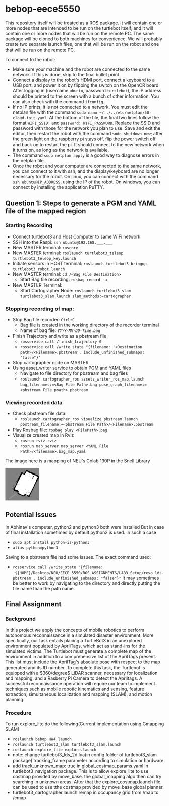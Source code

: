 # bebop-eece5550
This repository itself will be treated as a ROS package. It will contain one or more nodes that are intended to be run on the turtlebot itself, and it will contain one or more nodes that will be run on the remote PC. The same package will be cloned to both machines for convenience. We will probably create two separate launch files, one that will be run on the robot and one that will be run on the remote PC.

To connect to the robot:
 - Make sure your machine and the robot are connected to the same network. If this is done, skip to the final bullet point.
 - Connect a display to the robot's HDMI port, connect a keyboard to a USB port, and power it on by flipping the switch on the OpenCR board. After logging in (username `ubuntu`, password `turtlebot`), the IP address should be printed to the screen with a bunch of other information. You can also check with the command `ifconfig`. 
 - If no IP prints, it is not connected to a network. You must edit the netplan file with the command `sudo nano ~/../../etc/netplan/50-cloud-init.yaml`. At the bottom of the file, the final two lines follow the format `WIFI_SSID:` and `password: WIFI_PASSWORD`. Replace the SSID and password with those for the network you plan to use. Save and exit the editor, then restart the robot with the command `sudo shutdown now`; after the green light on the raspberry pi stays off, flip the power switch off and back on to restart the pi. It should connect to the new network when it turns on, as long as the network is available.
 - The command `sudo netplan apply` is a good way to diagnose errors in the netplan file.
 - Once the robot and your computer are connected to the same network, you can connect to it with ssh, and the display/keyboard are no longer necessary for the robot. On linux, you can connect with the command `ssh ubuntu@IP_ADDRESS`, using the IP of the robot. On windows, you can connect by installing the application PuTTY. 



## Question 1: Steps to generate a PGM and YAML file of the mapped region
### Starting Recording 
* Connect turtlebot3 and Host Computer to same WiFi network
* SSH into the Raspi: `ssh ubuntu@192.168.___.___` 
* New MASTER terminal: `roscore`
* New MASTER terminal: `roslaunch turtlebot3_teleop turtlebot3_teleop_key.launch`
* Initiate sensors in HOST terminal: `roslaunch turtlebot3_bringup turtlebot3_robot.launch`
* New MASTER terminal: `cd /<Bag File Destination>`
  * Start Bag file recording: `rosbag record -a`
* New MASTER Terminal:
  * Start Cartographer Node: `roslaunch turtlebot3_slam turtlebot3_slam.launch slam_methods:=cartographer`
### Stopping recording of map:
  * Stop Bag file recorder: `Ctrl+C`
    * Bag file is created in the working directory of the recorder terminal
    * Name of bag file: _`YYYY-MM-DD-Time.bag`_ 
  * Finish Trajectory and write as a pbstream file
    * `rosservice call /finish_trajectory 0`
    * `rosservice call /write_state "{filename: '<Destination path>/<Filename>.pbstream', include_unfinished_submaps: "false"}" `
  * Stop cartographer node on MASTER
  * Using asset_writer service to obtain PGM and YAML files
    * Navigate to file directory for pbstream and bag files 
    * `roslaunch cartographer_ros assets_writer_ros_map.launch bag_filenames:=<Bag File Path>.bag pose_graph_filename:=<pbstream File poath>.pbstream`

### Viewing recorded data
  * Check pbstream file data:
    * `roslaunch cartographer_ros visualize_pbstream.launch pbstream_filename:=<pbstream File Path>/<Filename>.pbstream`
  * Play Rosbag file: `rosbag play <FilePath>.bag`
  * Visualize created map in Rviz
    * `rosrun rviz rviz`
    * `rosrun map_server map_server <YAML File Path>/<filename>.bag_map.yaml`
    
  The image here is a mapping of NEU's Colab 130P in the Snell Library
 
![Generated Image](./Lab3Q1.bag_map.png)



## Potential Issues
In Abhinav's computer, python2 and python3 both were installed
But in case of final installation sometimes by default python2 is used.
In such a case
* `sudo apt install python-is-python3`
* `alias python=python3`

Saving to a pbstream file had some issues. The exact command used:

* `rosservice call /write_state "{filename: '${HOME}/Desktop/NEU/EECE_5550/ROS_ASSIGNMENTS/LAB3_Setup/revo_lds.pbstream', include_unfinished_submaps: "false"}"`
It may sometimes be better to work by navigating to the directory and directly putting the file name than the path name.



## Final Assignment

### Background
In this project we apply the concepts of mobile robotics to perform autonomous reconnaissance in a simulated disaster environment. More specifically, our task entails placing a TurtleBot3 in an unexplored environment populated by AprilTags, which act as stand-ins for the simulated victims. The Turtlebot must generate a complete map of the environment in addition to a comprehensive list of the AprilTags present. This list must include the AprilTag's absolute pose with respect to the map generated and its ID number. To complete this task, the Turtlebot is equipped with a $360\degree$ LiDAR scanner, necessary for localization and mapping, and a Rasberry Pi Camera to detect the Apriltags. A successful reconnaissance operation will require our team to implement techniques such as mobile robotic kinematics and sensing, feature extraction, simultaneous localization and mapping (SLAM), and motion planning.

### Procedure

To run explore_lite do the following(Current implementation using Gmapping SLAM)
* `roslaunch bebop HW4.launch`
* `roslaunch turtlebot3_slam turtlebot3_slam.launch`
* `roslaunch explore_lite explore.launch`
* note: change turtlebot3_lds_2d.lua(in config folder of turtlebot3_slam package) tracking_frame parameter according to simulation or hardware
* add track_unknown_map: true in global_costmap_params.yaml in turtlebot3_navigation package. This is to allow explore_lite to use costmap provided by move_base. the global_mapping algo then can try searching in unknown areas.
After that the explore_costmap.launch file can be used to use tthe costmap provided by move_base global planner.
* turtlebot3_cartographer.launch remap in occupancy grid from /map to /cmap
